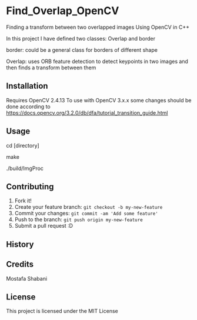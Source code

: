 # Find_Overlap_OpenCV

Finding a transform between two overlapped images Using OpenCV in C++ 

In this project I have defined two classes: Overlap and border

border: could be a general class for borders of different shape

Overlap: uses ORB feature detection to detect keypoints in two images and then finds a transform between them

## Installation

Requires OpenCV 2.4.13 
To use with OpenCV 3.x.x some changes should be done according to 
https://docs.opencv.org/3.2.0/db/dfa/tutorial_transition_guide.html

## Usage

cd [directory]

make

./build/ImgProc

## Contributing
1. Fork it!
2. Create your feature branch: `git checkout -b my-new-feature`
3. Commit your changes: `git commit -am 'Add some feature'`
4. Push to the branch: `git push origin my-new-feature`
5. Submit a pull request :D

## History

## Credits
Mostafa Shabani

## License
This project is licensed under the MIT License 

